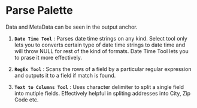 # Parse Palette

Data and MetaData can be seen in the output anchor.

1. **`Date Time Tool`** : Parses date time strings on any kind. Select tool only lets you to converts certain type of date time strings to date time and will throw NULL for rest of the kind of formats. Date Time Tool lets you to prase it more effectively.

2. **`RegEx Tool`** : Scans the rows of a field by a particular regular expression and outputs it to a field if match is found.

3. **`Text to Columns Tool`** : Uses character delimiter to split a single field into mutiple fields. Effectively helpful in spliting addresses into City, Zip Code etc.


